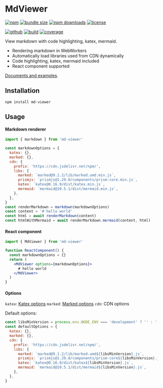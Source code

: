 # MdViewer

[![npm][badge-version]][npm]
[![bundle size][badge-size]][bundlephobia]
[![npm downloads][badge-downloads]][npm]
[![license][badge-license]][license]


[![github][badge-issues]][github]
[![build][badge-build]][workflows]
[![coverage][badge-coverage]][coveralls]

View markdown with code highlighting, katex, mermaid.

* Rendering markdown in WebWorkers
* Automatically load libraries used from CDN dynamically
* Code highlighting, katex, mermaid included
* React component supported

[Documents and examples][doc].

## Installation

```shell
npm install md-viewer
```

## Usage

#### Markdown renderer

```js
import { markdown } from 'md-viewer'

const markdownOptions = {
  katex: {},
  marked: {},
  cdn: {
    prefix: 'https://cdn.jsdelivr.net/npm/',
    libs: {
      marked: `marked@9.1.2/lib/marked.umd.min.js`,
      prismjs: `prismjs@1.29.0/components/prism-core.min.js`,
      katex: `katex@0.16.9/dist/katex.min.js`,
      mermaid: `mermaid@10.5.1/dist/mermaid.min.js`,
    },
  },
}
const renderMarkdown = markdown(markdownOptions)
const content = '# hello world'
const html = await renderMarkdown(content)
const htmlWithMermaid = await renderMarkdown.mermaid(content, html)
```

#### React component

```jsx
import { MdViewer } from 'md-viewer'

function ReactComponent() {
  const markdownOptions = {}
  return (
    <MdViewer options={markdownOptions}>
      # hello world
    </MdViewer>
  )
}
```

#### Options

`katex`: [Katex options](https://katex.org/docs/options)
`marked`: [Marked options](https://marked.js.org/using_advanced#options)
`cdn`: CDN options

Default options:

```js
const libsMinVersion = process.env.NODE_ENV === 'development' ? '' : '.min'
const defaultOptions = {
  katex: {},
  marked: {},
  cdn: {
    prefix: 'https://cdn.jsdelivr.net/npm/',
    libs: {
      marked: `marked@9.1.2/lib/marked.umd${libsMinVersion}.js`,
      prismjs: `prismjs@1.29.0/components/prism-core${libsMinVersion}.js`,
      katex: `katex@0.16.9/dist/katex${libsMinVersion}.js`,
      mermaid: `mermaid@10.5.1/dist/mermaid${libsMinVersion}.js`,
    },
  },
}
```

[doc]: https://cweili.github.io/md-viewer/

[badge-version]: https://img.shields.io/npm/v/md-viewer.svg
[badge-downloads]: https://img.shields.io/npm/dt/md-viewer.svg
[npm]: https://www.npmjs.com/package/md-viewer

[badge-size]: https://img.shields.io/bundlephobia/minzip/md-viewer.svg
[bundlephobia]: https://bundlephobia.com/result?p=md-viewer

[badge-license]: https://img.shields.io/npm/l/md-viewer.svg
[license]: https://github.com/Cweili/md-viewer/blob/master/LICENSE

[badge-issues]: https://img.shields.io/github/issues/Cweili/md-viewer.svg
[github]: https://github.com/Cweili/md-viewer

[badge-build]: https://img.shields.io/github/actions/workflow/status/Cweili/md-viewer/ci.yml?branch=master
[workflows]: https://github.com/Cweili/md-viewer/actions/workflows/ci.yml?query=branch%3Amaster

[badge-coverage]: https://img.shields.io/coveralls/github/Cweili/md-viewer/master.svg
[coveralls]: https://coveralls.io/github/Cweili/md-viewer?branch=master
